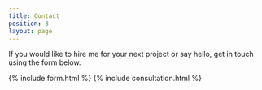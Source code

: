 ```yaml
---
title: Contact
position: 3
layout: page
---
```


If you would like to hire me for your next project or say hello, get in touch using the form below.

{% include form.html %}
{% include consultation.html %}